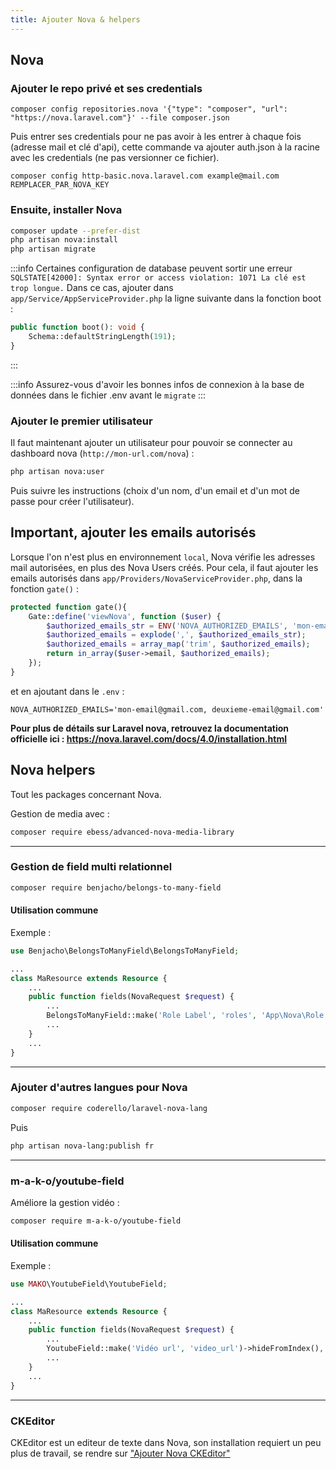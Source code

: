 ```yaml
---
title: Ajouter Nova & helpers
--- 
```


## Nova

### Ajouter le repo privé et ses credentials
```
composer config repositories.nova '{"type": "composer", "url": "https://nova.laravel.com"}' --file composer.json
```

Puis entrer ses credentials pour ne pas avoir à les entrer à chaque fois (adresse mail et clé d'api), cette commande va ajouter auth.json à la racine avec les credentials (ne pas versionner ce fichier).
```
composer config http-basic.nova.laravel.com example@mail.com REMPLACER_PAR_NOVA_KEY
```

### Ensuite, installer Nova

```bash
composer update --prefer-dist
php artisan nova:install
php artisan migrate
```
:::info
 Certaines configuration de database peuvent sortir une erreur `SQLSTATE[42000]: Syntax error or access violation: 1071 La clé est trop longue.` Dans ce cas, ajouter dans `app/Service/AppServiceProvider.php` la ligne suivante dans la fonction boot :
```php
public function boot(): void {
    Schema::defaultStringLength(191);
}
```
:::

:::info
Assurez-vous d'avoir les bonnes infos de connexion à la base de données dans le fichier .env avant le `migrate`
:::

### Ajouter le premier utilisateur

Il faut maintenant ajouter un utilisateur pour pouvoir se connecter au dashboard nova (`http://mon-url.com/nova`) :

```bash
php artisan nova:user
```
Puis suivre les instructions (choix d'un nom, d'un email et d'un mot de passe pour créer l'utilisateur).

## Important, ajouter les emails autorisés

Lorsque l'on n'est plus en environnement `local`, Nova vérifie les adresses mail autorisées, en plus des Nova Users créés. Pour cela, il faut ajouter les emails autorisés dans `app/Providers/NovaServiceProvider.php`, dans la fonction `gate()` :

```php title="/app/Service/NovaServiceProvider.php"
protected function gate(){
    Gate::define('viewNova', function ($user) {
        $authorized_emails_str = ENV('NOVA_AUTHORIZED_EMAILS', 'mon-email@gmail.com, deuxieme-email@gmail.com');
        $authorized_emails = explode(',', $authorized_emails_str);
        $authorized_emails = array_map('trim', $authorized_emails);
        return in_array($user->email, $authorized_emails);
    });
}
```
et en ajoutant dans le `.env` :
``` title="/.env"
NOVA_AUTHORIZED_EMAILS='mon-email@gmail.com, deuxieme-email@gmail.com'
```

**Pour plus de détails sur Laravel nova, retrouvez la documentation officielle ici : https://nova.laravel.com/docs/4.0/installation.html**


## Nova helpers

Tout les packages concernant Nova.

Gestion de media avec : 
```bash
composer require ebess/advanced-nova-media-library
```

---

### Gestion de field multi relationnel

```bash
composer require benjacho/belongs-to-many-field
```

#### Utilisation commune 
Exemple : 

```php title='app/Nova/Ma-resource.php'
use Benjacho\BelongsToManyField\BelongsToManyField;

...
class MaResource extends Resource { 
    ...
    public function fields(NovaRequest $request) {
        ...
        BelongsToManyField::make('Role Label', 'roles', 'App\Nova\Role')->optionsLabel('full_role_name'),
        ...
    }
    ...
}
```

--- 

### Ajouter d'autres langues pour Nova
```bash
composer require coderello/laravel-nova-lang
```
Puis
```bash
php artisan nova-lang:publish fr
```

---

### m-a-k-o/youtube-field

Améliore la gestion vidéo : 
```bash
composer require m-a-k-o/youtube-field
```

#### Utilisation commune 

Exemple : 

```php title='app/Nova/Ma-resource.php'
use MAKO\YoutubeField\YoutubeField;

...
class MaResource extends Resource { 
    ...
    public function fields(NovaRequest $request) {
        ...
        YoutubeField::make('Vidéo url', 'video_url')->hideFromIndex(),
        ...
    }
    ...
}
```



---

### CKEditor 

CKEditor est un editeur de texte dans Nova, son installation requiert un peu plus de travail, se rendre sur ["Ajouter Nova CKEditor"](add-ckeditor)



